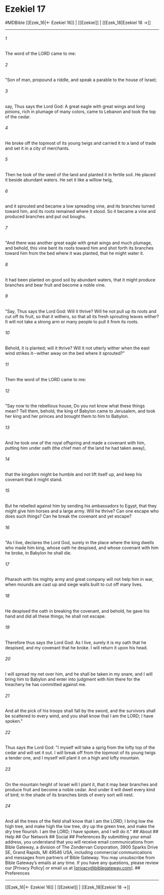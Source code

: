 # Ezekiel 17
#MDBible
[[Ezek_16|← Ezekiel 16]] | [[Ezekiel]] | [[Ezek_18|Ezekiel 18 →]]

***






###### 1 


The word of the LORD came to me: 





###### 2 


"Son of man, propound a riddle, and speak a parable to the house of Israel; 





###### 3 


say, Thus says the Lord God: A great eagle with great wings and long pinions, rich in plumage of many colors, came to Lebanon and took the top of the cedar. 





###### 4 


He broke off the topmost of its young twigs and carried it to a land of trade and set it in a city of merchants. 





###### 5 


Then he took of the seed of the land and planted it in fertile soil. He placed it beside abundant waters. He set it like a willow twig, 





###### 6 


and it sprouted and became a low spreading vine, and its branches turned toward him, and its roots remained where it stood. So it became a vine and produced branches and put out boughs. 





###### 7 


"And there was another great eagle with great wings and much plumage, and behold, this vine bent its roots toward him and shot forth its branches toward him from the bed where it was planted, that he might water it. 





###### 8 


It had been planted on good soil by abundant waters, that it might produce branches and bear fruit and become a noble vine. 





###### 9 


"Say, Thus says the Lord God: Will it thrive? Will he not pull up its roots and cut off its fruit, so that it withers, so that all its fresh sprouting leaves wither? It will not take a strong arm or many people to pull it from its roots. 





###### 10 


Behold, it is planted; will it thrive? Will it not utterly wither when the east wind strikes it--wither away on the bed where it sprouted?" 





###### 11 


Then the word of the LORD came to me: 





###### 12 


"Say now to the rebellious house, Do you not know what these things mean? Tell them, behold, the king of Babylon came to Jerusalem, and took her king and her princes and brought them to him to Babylon. 





###### 13 


And he took one of the royal offspring and made a covenant with him, putting him under oath (the chief men of the land he had taken away), 





###### 14 


that the kingdom might be humble and not lift itself up, and keep his covenant that it might stand. 





###### 15 


But he rebelled against him by sending his ambassadors to Egypt, that they might give him horses and a large army. Will he thrive? Can one escape who does such things? Can he break the covenant and yet escape? 





###### 16 


"As I live, declares the Lord God, surely in the place where the king dwells who made him king, whose oath he despised, and whose covenant with him he broke, in Babylon he shall die. 





###### 17 


Pharaoh with his mighty army and great company will not help him in war, when mounds are cast up and siege walls built to cut off many lives. 





###### 18 


He despised the oath in breaking the covenant, and behold, he gave his hand and did all these things; he shall not escape. 





###### 19 


Therefore thus says the Lord God: As I live, surely it is my oath that he despised, and my covenant that he broke. I will return it upon his head. 





###### 20 


I will spread my net over him, and he shall be taken in my snare, and I will bring him to Babylon and enter into judgment with him there for the treachery he has committed against me. 





###### 21 


And all the pick of his troops shall fall by the sword, and the survivors shall be scattered to every wind, and you shall know that I am the LORD; I have spoken." 





###### 22 


Thus says the Lord God: "I myself will take a sprig from the lofty top of the cedar and will set it out. I will break off from the topmost of its young twigs a tender one, and I myself will plant it on a high and lofty mountain. 





###### 23 


On the mountain height of Israel will I plant it, that it may bear branches and produce fruit and become a noble cedar. And under it will dwell every kind of bird; in the shade of its branches birds of every sort will nest. 





###### 24 


And all the trees of the field shall know that I am the LORD; I bring low the high tree, and make high the low tree, dry up the green tree, and make the dry tree flourish. I am the LORD; I have spoken, and I will do it." ## About ## Help ## Our Network ## Social ## Preferences By submitting your email address, you understand that you will receive email communications from Bible Gateway, a division of The Zondervan Corporation, 3900 Sparks Drive SE, Grand Rapids, MI 49546 USA, including commercial communications and messages from partners of Bible Gateway. You may unsubscribe from Bible Gateway&rsquo;s emails at any time. If you have any questions, please review our [Privacy Policy] or email us at [privacy@biblegateway.com]. ## Preferences

***

[[Ezek_16|← Ezekiel 16]] | [[Ezekiel]] | [[Ezek_18|Ezekiel 18 →]]
